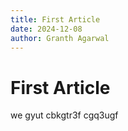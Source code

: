 ```yaml
---
title: First Article
date: 2024-12-08
author: Granth Agarwal
---
```


# First Article
we gyut
cbkgtr3f
cgq3ugf